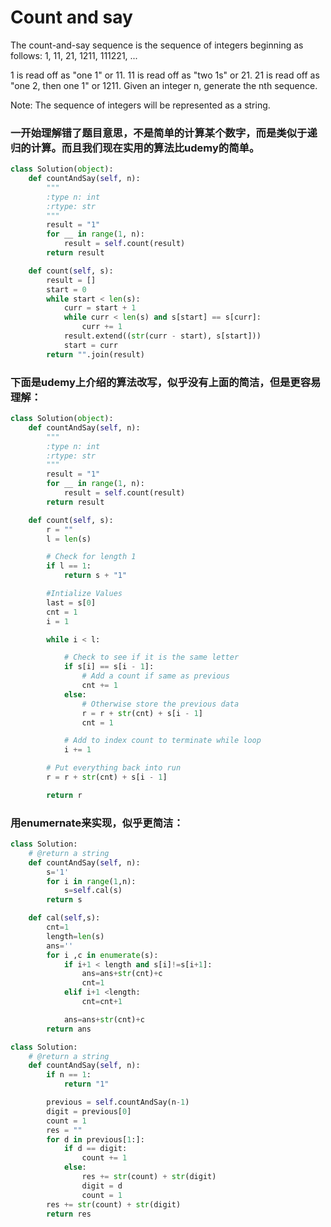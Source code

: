 # Count and say

The count-and-say sequence is the sequence of integers beginning as follows:
1, 11, 21, 1211, 111221, ...

1 is read off as "one 1" or 11.
11 is read off as "two 1s" or 21.
21 is read off as "one 2, then one 1" or 1211.
Given an integer n, generate the nth sequence.

Note: The sequence of integers will be represented as a string.

### 一开始理解错了题目意思，不是简单的计算某个数字，而是类似于递归的计算。而且我们现在实用的算法比udemy的简单。

```python
class Solution(object):
    def countAndSay(self, n):
        """
        :type n: int
        :rtype: str
        """
        result = "1"
        for __ in range(1, n):
            result = self.count(result)
        return result

    def count(self, s):
        result = []
        start = 0
        while start < len(s):
            curr = start + 1
            while curr < len(s) and s[start] == s[curr]:
                curr += 1
            result.extend((str(curr - start), s[start]))
            start = curr
        return "".join(result)
```
### 下面是udemy上介绍的算法改写，似乎没有上面的简洁，但是更容易理解：

```python
class Solution(object):
    def countAndSay(self, n):
        """
        :type n: int
        :rtype: str
        """
        result = "1"
        for __ in range(1, n):
            result = self.count(result)
        return result

    def count(self, s):
        r = ""
        l = len(s)

        # Check for length 1
        if l == 1:
            return s + "1"

        #Intialize Values
        last = s[0]
        cnt = 1
        i = 1

        while i < l:

            # Check to see if it is the same letter
            if s[i] == s[i - 1]:
                # Add a count if same as previous
                cnt += 1
            else:
                # Otherwise store the previous data
                r = r + str(cnt) + s[i - 1]
                cnt = 1

            # Add to index count to terminate while loop
            i += 1

        # Put everything back into run
        r = r + str(cnt) + s[i - 1]

        return r
```

### 用enumernate来实现，似乎更简洁：

```python
class Solution:
    # @return a string
    def countAndSay(self, n):
        s='1'
        for i in range(1,n):
            s=self.cal(s)
        return s

    def cal(self,s):          
        cnt=1
        length=len(s)
        ans=''
        for i ,c in enumerate(s):
            if i+1 < length and s[i]!=s[i+1]:
                ans=ans+str(cnt)+c
                cnt=1
            elif i+1 <length:
                cnt=cnt+1

            ans=ans+str(cnt)+c    
        return ans
```

```python
class Solution:
    # @return a string
    def countAndSay(self, n):
        if n == 1:
            return "1"

        previous = self.countAndSay(n-1)
        digit = previous[0]
        count = 1
        res = ""
        for d in previous[1:]:
            if d == digit:
                count += 1
            else:
                res += str(count) + str(digit)
                digit = d
                count = 1
        res += str(count) + str(digit)
        return res

```
